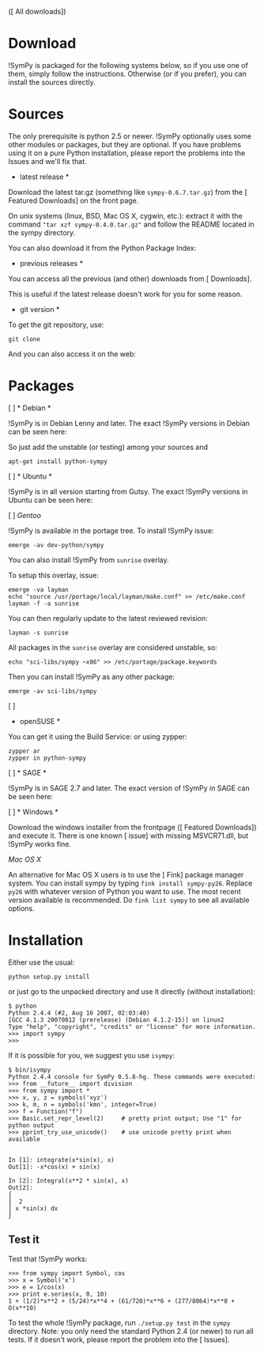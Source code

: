 

([ All downloads])

# Download

!SymPy is packaged for the following systems below, so if you use one of them, simply follow the instructions. Otherwise (or if you prefer), you can install the sources directly.

# Sources

The only prerequisite is python 2.5 or newer. !SymPy optionally uses some other modules or packages, but they are optional. If you have problems using it on a pure Python installation, please report the problems into the Issues and we'll fix that.

* latest release *

Download the latest tar.gz (something like `sympy-0.6.7.tar.gz`) from the [ Featured Downloads] on the front page.

On unix systems (linux, BSD, Mac OS X, cygwin, etc.): extract it with the command `"tar xzf sympy-0.4.0.tar.gz"` and follow the README located in the sympy directory.

You can also download it from the Python Package Index: 

* previous releases *

You can access all the previous (and other) downloads
from [ Downloads].

This is useful if the latest release doesn't work for you for some reason.

* git version *

To get the git repository, use:
```
git clone 
```

And you can also access it on the web:



# Packages

[ ] * Debian * 

!SymPy is in Debian Lenny and later. The exact !SymPy versions in Debian can be seen  here: 

So just add the unstable (or testing) among your sources and
```
apt-get install python-sympy
```

[ ] * Ubuntu *

!SymPy is in all version starting from Gutsy. The exact !SymPy versions in Ubuntu can be seen here:  

[ ] *Gentoo*

!SymPy is available in the portage tree. To install !SymPy issue:
```
emerge -av dev-python/sympy
```
You can also install !SymPy from `sunrise` overlay.

To setup this overlay, issue:
```
emerge -va layman
echo "source /usr/portage/local/layman/make.conf" >> /etc/make.conf
layman -f -a sunrise
```
You can then regularly update to the latest reviewed revision:
```
layman -s sunrise
```

All packages in the `sunrise` overlay are considered unstable, so:
```
echo "sci-libs/sympy ~x86" >> /etc/portage/package.keywords
```

Then you can install !SymPy as any other package:
```
emerge -av sci-libs/sympy
```

[ ]
* openSUSE *

You can get it using the Build Service: 
or using zypper:
```
zypper ar 
zypper in python-sympy
```

[ ] * SAGE *

!SymPy is in SAGE 2.7 and later. The exact version of !SymPy in SAGE can be seen here:


[ ] * Windows *

Download the windows installer from the frontpage ([ Featured Downloads]) and execute it. There is one known [ issue] with missing MSVCR71.dll, but !SymPy works fine.


*Mac OS X*

An alternative for Mac OS X users is to use the [ Fink] package manager system. You can install sympy by typing `fink install sympy-py26`.  Replace `py26` with whatever version of Python you want to use.  The most recent version available is recommended.  Do `fink list sympy` to see all available options.  

# Installation

Either use the usual:
```
python setup.py install
```
or just go to the unpacked directory and use it directly (without installation):
```
$ python
Python 2.4.4 (#2, Aug 16 2007, 02:03:40) 
[GCC 4.1.3 20070812 (prerelease) (Debian 4.1.2-15)] on linux2
Type "help", "copyright", "credits" or "license" for more information.
>>> import sympy
>>> 
```

If it is possible for you, we suggest you use `isympy`:
```
$ bin/isympy 
Python 2.4.4 console for SymPy 0.5.8-hg. These commands were executed:
>>> from __future__ import division
>>> from sympy import *
>>> x, y, z = symbols('xyz')
>>> k, m, n = symbols('kmn', integer=True)
>>> f = Function("f")
>>> Basic.set_repr_level(2)     # pretty print output; Use "1" for python output
>>> pprint_try_use_unicode()    # use unicode pretty print when available


In [1]: integrate(x*sin(x), x)
Out[1]: -x*cos(x) + sin(x)

In [2]: Integral(x**2 * sin(x), x)
Out[2]: 
⌠             
⎮  2          
⎮ x *sin(x) dx
⌡             
```

## Test it

Test that !SymPy works:
```
>>> from sympy import Symbol, cos
>>> x = Symbol('x')
>>> e = 1/cos(x)
>>> print e.series(x, 0, 10)
1 + (1/2)*x**2 + (5/24)*x**4 + (61/720)*x**6 + (277/8064)*x**8 + O(x**10)
```

To test the whole !SymPy package, run `./setup.py test` in the `sympy` directory. Note: you only need the standard Python 2.4 (or newer) to run all tests. If it doesn't work, please report the problem into the [ Issues].
 
 
 
 
 
 
 
 
 
 
 
 
 
 
 
 
 
 
 
 
 